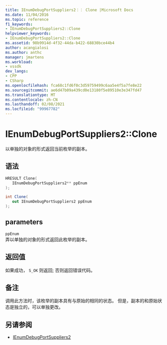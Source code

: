 ```yaml
---
title: IEnumDebugPortSuppliers2：： Clone |Microsoft Docs
ms.date: 11/04/2016
ms.topic: reference
f1_keywords:
- IEnumDebugPortSuppliers2::Clone
helpviewer_keywords:
- IEnumDebugPortSuppliers2::Clone
ms.assetid: 98b9914d-4f32-44da-b422-68830bce44b4
author: acangialosi
ms.author: anthc
manager: jmartens
ms.workload:
- vssdk
dev_langs:
- CPP
- CSharp
ms.openlocfilehash: fca68c1fd6f0c3d59759499c6aa5e4f5a7fe8e22
ms.sourcegitcommit: ae6d47b09a439cd0e13180f5e89510e3e347fd47
ms.translationtype: MT
ms.contentlocale: zh-CN
ms.lasthandoff: 02/08/2021
ms.locfileid: "99967782"
---
```

# <a name="ienumdebugportsuppliers2clone"></a>IEnumDebugPortSuppliers2::Clone
以单独的对象的形式返回当前枚举的副本。

## <a name="syntax"></a>语法

```cpp
HRESULT Clone(
   IEnumDebugPortSuppliers2** ppEnum
);
```

```csharp
int Clone(
   out IEnumDebugPortSuppliers2 ppEnum
);
```

## <a name="parameters"></a>parameters
`ppEnum`\
弄以单独的对象的形式返回此枚举的副本。

## <a name="return-value"></a>返回值
 如果成功， `S_OK` 则返回; 否则返回错误代码。

## <a name="remarks"></a>备注
 调用此方法时，该枚举的副本具有与原始的相同的状态。 但是，副本的和原始状态是独立的，可以单独更改。

## <a name="see-also"></a>另请参阅
- [IEnumDebugPortSuppliers2](../../../extensibility/debugger/reference/ienumdebugportsuppliers2.md)
